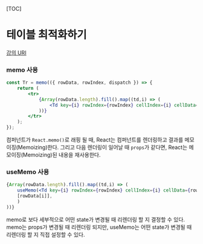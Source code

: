   [TOC]

# 테이블 최적화하기

[강의 URI](https://youtu.be/j4hz0jXJ3HQ?list=PLcqDmjxt30RtqbStQqk-eYMK8N-1SYIFn)



### memo 사용

```jsx
const Tr = memo(({ rowData, rowIndex, dispatch }) => {
    return (
        <tr>
            {Array(rowData.length).fill().map((td,i) => (
                <Td key={i} rowIndex={rowIndex} cellIndex={i} cellData={rowData[i]} dispatch={dispatch}>{''}</Td>
            ))}
        </tr>
    );
});
```

컴퍼넌트가 `React.memo()`로 래핑 될 때, React는 컴퍼넌트를 렌더링하고 결과를 메모이징(Memoizing)한다. 그리고 다음 렌더링이 일어날 때 `props`가 같다면, React는 메모이징(Memoizing)된 내용을 재사용한다.



### useMemo 사용

```jsx
{Array(rowData.length).fill().map((td,i) => (
	useMemo(<Td key={i} rowIndex={rowIndex} cellIndex={i} cellData={rowData[i]} dispatch={dispatch}>{''}</Td>,
	[rowData[i]],
	)
))}
```

memo로 보다 세부적으로  어떤 state가 변경될 때 리렌더링 할 지 결정할 수 있다.
memo는 props가 변경될 때 리렌더링 되지만, useMemo는 어떤 state가 변경될 때 리렌더링 할 지 직접 설정할 수 있다.





